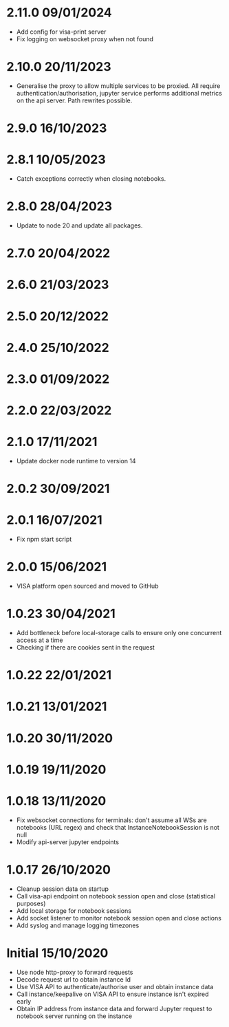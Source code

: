 2.11.0 09/01/2024
================
 * Add config for visa-print server
 * Fix logging on websocket proxy when not found

2.10.0 20/11/2023
================
 * Generalise the proxy to allow multiple services to be proxied. All require authentication/authorisation, jupyter service performs additional metrics on the api server. Path rewrites possible.

2.9.0 16/10/2023
================

2.8.1 10/05/2023
================
 * Catch exceptions correctly when closing notebooks.

2.8.0 28/04/2023
================
 * Update to node 20 and update all packages.

2.7.0 20/04/2022
================

2.6.0 21/03/2023
================

2.5.0 20/12/2022
================

2.4.0 25/10/2022
================

2.3.0 01/09/2022
================

2.2.0 22/03/2022
================

2.1.0 17/11/2021
================
 * Update docker node runtime to version 14

2.0.2 30/09/2021
================

2.0.1 16/07/2021
================
 * Fix npm start script

2.0.0 15/06/2021
================
 * VISA platform open sourced and moved to GitHub

1.0.23 30/04/2021
=================
 * Add bottleneck before local-storage calls to ensure only one concurrent access at a time
 * Checking if there are cookies sent in the request

1.0.22 22/01/2021
=================

1.0.21 13/01/2021
=================

1.0.20 30/11/2020
=================

1.0.19 19/11/2020
=================

1.0.18 13/11/2020
=================
 * Fix websocket connections for terminals: don't assume all WSs are notebooks (URL regex) and check that InstanceNotebookSession is not null
 * Modify api-server jupyter endpoints

1.0.17 26/10/2020
=================
 * Cleanup session data on startup
 * Call visa-api endpoint on notebook session open and close (statistical purposes)
 * Add local storage for notebook sessions
 * Add socket listener to monitor notebook session open and close actions
 * Add syslog and manage logging timezones

Initial 15/10/2020
==================
 * Use node http-proxy to forward requests
 * Decode request url to obtain instance Id
 * Use VISA API to authenticate/authorise user and obtain instance data
 * Call instance/keepalive on VISA API to ensure instance isn't expired early
 * Obtain IP address from instance data and forward Jupyter request to notebook server running on the instance
